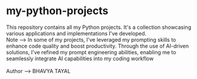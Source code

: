 # my-python-projects
This repository contains all my Python projects. It's a collection showcasing various applications and implementations I've developed.
<br>
Note --> In some of my projects, I've leveraged my prompting skills to enhance code quality and boost productivity. Through the use of AI-driven solutions, I've refined my prompt engineering abilities, enabling me to seamlessly integrate AI capabilities into my coding workflow
<br>
<br>
Author --> BHAVYA TAYAL
